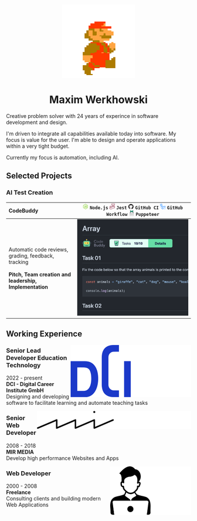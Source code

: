 <p align="center"><img src="assets/mario-walk.gif" /></p>

<h1 align="center">Maxim Werkhowski</h1>
Creative problem solver with 24 years of experince in software development and design.  

I'm driven to integrate all capabilities available today into software. My focus is value for the user. I'm able to design and operate applications within a very tight budget.  
  
Currently my focus is automation, including AI.

## Selected Projects


### AI Test Creation


|                         CodeBuddy                        | <img src="assets/tech/Node.js.svg" style="height: 15px" /> `Node.js` <img src="assets/tech/Jest.svg" style="height: 15px" /> `Jest` <img src="assets/tech/GitHub.svg" style="height: 15px" /> `GitHub CI` <img src="assets/tech/GitHub-Actions.svg" style="height: 15px" /> `GitHub Workflow` <img src="assets/tech/puppeteer.svg" style="height: 15px" /> `Puppeteer` |
|:---------------------------------------------------------|:------------------------------------------:|
| Automatic code reviews, grading, feedback, tracking <br /><br /> **Pitch, Team creation and leadership, Implementation**  | <img src="assets/projects/codebuddy.png" /> |

## Working Experience
<img align="right" src="assets/dci.svg#gh-dark-mode-only" /><img align="right" src="assets/dci-light.svg#gh-light-mode-only" />

### Senior Lead Developer Education Technology
  2022 - present  
  **DCI - Digital Career Institute GmbH**  
  Designing and developing software to facilitate learning and automate teaching tasks
  
<img align="right" src="assets/mir.svg#gh-dark-mode-only" style="width: 210px" /><img align="right" src="assets/mir-light.svg#gh-light-mode-only" style="width: 210px" />

### Senior Web Developer
  2008 - 2018  
  **MIR MEDIA**  
  Develop high performance Websites and Apps
  
<img align="right" src="assets/freelance.svg#gh-dark-mode-only" style="width: 110px" /><img align="right" src="assets/freelance-light.svg#gh-light-mode-only" style="width: 110px" />

### Web Developer
  2000 - 2008  
  **Freelance**  
  Consulting clients and building modern Web Applications
